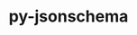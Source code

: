 ---
title: "py-jsonschema"
layout: cache
categories: [package, develop-2024-12-15]
meta: {"versions": ["2.6.0", "4.17.3", "4.22.0"], "compilers": ["gcc@=11.1.0", "gcc@=11.4.0", "gcc@=7.3.1", "gcc@=7.5.0", "gcc@=9.4.0", "oneapi@=2024.2.1"], "oss": ["amzn2", "ubuntu18.04", "ubuntu20.04", "ubuntu22.04"], "platforms": ["linux"], "targets": ["aarch64", "neoverse_n1", "neoverse_v1", "neoverse_v2", "ppc64le", "x86_64_v3"], "stacks": ["aws-isc", "aws-isc-aarch64", "data-vis-sdk", "e4s", "e4s-neoverse-v2", "e4s-neoverse_v1", "e4s-oneapi", "e4s-power", "radiuss", "root"], "num_specs": 40, "num_specs_by_stack": {"root": 40, "aws-isc-aarch64": 4, "aws-isc": 2, "radiuss": 2, "e4s-power": 6, "data-vis-sdk": 1, "e4s-neoverse_v1": 6, "e4s-neoverse-v2": 4, "e4s": 8, "e4s-oneapi": 7}}
spec_details: [{"hash": "u4naqusis4fp4wptwoworzxxw66n2xng", "compiler": "gcc@=7.3.1", "versions": ["4.17.3"], "os": "amzn2", "platform": "linux", "target": "aarch64", "variants": ["build_system=python_pip", "~format-nongpl"], "stacks": ["root", "aws-isc-aarch64"], "size": "-", "tarball": "https://binaries.spack.io/develop-2024-12-15/build_cache/linux-amzn2-aarch64/gcc-7.3.1/py-jsonschema-4.17.3/linux-amzn2-aarch64-gcc-7.3.1-py-jsonschema-4.17.3-u4naqusis4fp4wptwoworzxxw66n2xng.spack"}, {"hash": "uko44ovsluxhtyrj7umzugohzpnx2iqc", "compiler": "gcc@=7.3.1", "versions": ["4.17.3"], "os": "amzn2", "platform": "linux", "target": "aarch64", "variants": ["build_system=python_pip", "~format-nongpl"], "stacks": ["root", "aws-isc-aarch64"], "size": "-", "tarball": "https://binaries.spack.io/develop-2024-12-15/build_cache/linux-amzn2-aarch64/gcc-7.3.1/py-jsonschema-4.17.3/linux-amzn2-aarch64-gcc-7.3.1-py-jsonschema-4.17.3-uko44ovsluxhtyrj7umzugohzpnx2iqc.spack"}, {"hash": "zgkirza64myfnwtg6v24ie2ddtg6e2n6", "compiler": "gcc@=7.3.1", "versions": ["4.17.3"], "os": "amzn2", "platform": "linux", "target": "neoverse_n1", "variants": ["build_system=python_pip", "~format-nongpl"], "stacks": ["root", "aws-isc-aarch64"], "size": "-", "tarball": "https://binaries.spack.io/develop-2024-12-15/build_cache/linux-amzn2-neoverse_n1/gcc-7.3.1/py-jsonschema-4.17.3/linux-amzn2-neoverse_n1-gcc-7.3.1-py-jsonschema-4.17.3-zgkirza64myfnwtg6v24ie2ddtg6e2n6.spack"}, {"hash": "bje4eunpdo3muusjtamkr2mvq4v2ricf", "compiler": "gcc@=7.3.1", "versions": ["4.17.3"], "os": "amzn2", "platform": "linux", "target": "neoverse_n1", "variants": ["build_system=python_pip", "~format-nongpl"], "stacks": ["root", "aws-isc-aarch64"], "size": "-", "tarball": "https://binaries.spack.io/develop-2024-12-15/build_cache/linux-amzn2-neoverse_n1/gcc-7.3.1/py-jsonschema-4.17.3/linux-amzn2-neoverse_n1-gcc-7.3.1-py-jsonschema-4.17.3-bje4eunpdo3muusjtamkr2mvq4v2ricf.spack"}, {"hash": "b53bt3vb43uzkajcy5yw3qgzoh2j2gxd", "compiler": "gcc@=7.3.1", "versions": ["4.17.3"], "os": "amzn2", "platform": "linux", "target": "x86_64_v3", "variants": ["build_system=python_pip", "~format-nongpl"], "stacks": ["aws-isc", "root"], "size": "-", "tarball": "https://binaries.spack.io/develop-2024-12-15/build_cache/linux-amzn2-x86_64_v3/gcc-7.3.1/py-jsonschema-4.17.3/linux-amzn2-x86_64_v3-gcc-7.3.1-py-jsonschema-4.17.3-b53bt3vb43uzkajcy5yw3qgzoh2j2gxd.spack"}, {"hash": "qpnfrfgctwbhgjw6iguwq2zidqxygxhh", "compiler": "gcc@=7.3.1", "versions": ["4.17.3"], "os": "amzn2", "platform": "linux", "target": "x86_64_v3", "variants": ["build_system=python_pip", "~format-nongpl"], "stacks": ["aws-isc", "root"], "size": "-", "tarball": "https://binaries.spack.io/develop-2024-12-15/build_cache/linux-amzn2-x86_64_v3/gcc-7.3.1/py-jsonschema-4.17.3/linux-amzn2-x86_64_v3-gcc-7.3.1-py-jsonschema-4.17.3-qpnfrfgctwbhgjw6iguwq2zidqxygxhh.spack"}, {"hash": "4jsfl4pohfv7ad2ufpqel2fkw6fvuzz2", "compiler": "gcc@=7.5.0", "versions": ["4.22.0"], "os": "ubuntu18.04", "platform": "linux", "target": "x86_64_v3", "variants": ["build_system=python_pip", "~format-nongpl"], "stacks": ["radiuss", "root"], "size": "-", "tarball": "https://binaries.spack.io/develop-2024-12-15/build_cache/linux-ubuntu18.04-x86_64_v3/gcc-7.5.0/py-jsonschema-4.22.0/linux-ubuntu18.04-x86_64_v3-gcc-7.5.0-py-jsonschema-4.22.0-4jsfl4pohfv7ad2ufpqel2fkw6fvuzz2.spack"}, {"hash": "p4tulvuypdxrvl5iwon2b5alr6ce74zf", "compiler": "gcc@=7.5.0", "versions": ["4.22.0"], "os": "ubuntu18.04", "platform": "linux", "target": "x86_64_v3", "variants": ["build_system=python_pip", "~format-nongpl"], "stacks": ["radiuss", "root"], "size": "-", "tarball": "https://binaries.spack.io/develop-2024-12-15/build_cache/linux-ubuntu18.04-x86_64_v3/gcc-7.5.0/py-jsonschema-4.22.0/linux-ubuntu18.04-x86_64_v3-gcc-7.5.0-py-jsonschema-4.22.0-p4tulvuypdxrvl5iwon2b5alr6ce74zf.spack"}, {"hash": "yw2nq2cdhlrp3ssm5vgvsls4su7sozqx", "compiler": "gcc@=9.4.0", "versions": ["4.22.0"], "os": "ubuntu20.04", "platform": "linux", "target": "ppc64le", "variants": ["build_system=python_pip", "~format-nongpl"], "stacks": ["root", "e4s-power"], "size": "-", "tarball": "https://binaries.spack.io/develop-2024-12-15/build_cache/linux-ubuntu20.04-ppc64le/gcc-9.4.0/py-jsonschema-4.22.0/linux-ubuntu20.04-ppc64le-gcc-9.4.0-py-jsonschema-4.22.0-yw2nq2cdhlrp3ssm5vgvsls4su7sozqx.spack"}, {"hash": "y2dzmp2ahkhfi6t2vc33uytoewdbha7c", "compiler": "gcc@=9.4.0", "versions": ["4.22.0"], "os": "ubuntu20.04", "platform": "linux", "target": "ppc64le", "variants": ["build_system=python_pip", "~format-nongpl"], "stacks": ["root", "e4s-power"], "size": "-", "tarball": "https://binaries.spack.io/develop-2024-12-15/build_cache/linux-ubuntu20.04-ppc64le/gcc-9.4.0/py-jsonschema-4.22.0/linux-ubuntu20.04-ppc64le-gcc-9.4.0-py-jsonschema-4.22.0-y2dzmp2ahkhfi6t2vc33uytoewdbha7c.spack"}, {"hash": "wmjdullgt7ksmfjp5cumvgkwsmrykuii", "compiler": "gcc@=9.4.0", "versions": ["2.6.0"], "os": "ubuntu20.04", "platform": "linux", "target": "ppc64le", "variants": ["build_system=python_pip"], "stacks": ["root", "e4s-power"], "size": "-", "tarball": "https://binaries.spack.io/develop-2024-12-15/build_cache/linux-ubuntu20.04-ppc64le/gcc-9.4.0/py-jsonschema-2.6.0/linux-ubuntu20.04-ppc64le-gcc-9.4.0-py-jsonschema-2.6.0-wmjdullgt7ksmfjp5cumvgkwsmrykuii.spack"}, {"hash": "famh6vnvijjroysoxo5sbluk5bewdn7y", "compiler": "gcc@=9.4.0", "versions": ["4.22.0"], "os": "ubuntu20.04", "platform": "linux", "target": "ppc64le", "variants": ["build_system=python_pip", "+format-nongpl"], "stacks": ["root", "e4s-power"], "size": "-", "tarball": "https://binaries.spack.io/develop-2024-12-15/build_cache/linux-ubuntu20.04-ppc64le/gcc-9.4.0/py-jsonschema-4.22.0/linux-ubuntu20.04-ppc64le-gcc-9.4.0-py-jsonschema-4.22.0-famh6vnvijjroysoxo5sbluk5bewdn7y.spack"}, {"hash": "hthlxs33gyty5fpyfajoo4y4bw2vxdct", "compiler": "gcc@=9.4.0", "versions": ["4.22.0"], "os": "ubuntu20.04", "platform": "linux", "target": "ppc64le", "variants": ["build_system=python_pip", "+format-nongpl"], "stacks": ["root", "e4s-power"], "size": "-", "tarball": "https://binaries.spack.io/develop-2024-12-15/build_cache/linux-ubuntu20.04-ppc64le/gcc-9.4.0/py-jsonschema-4.22.0/linux-ubuntu20.04-ppc64le-gcc-9.4.0-py-jsonschema-4.22.0-hthlxs33gyty5fpyfajoo4y4bw2vxdct.spack"}, {"hash": "njnt67lhi5hl6wpohqf5wzvowbk2ygp5", "compiler": "gcc@=9.4.0", "versions": ["4.22.0"], "os": "ubuntu20.04", "platform": "linux", "target": "ppc64le", "variants": ["build_system=python_pip", "~format-nongpl"], "stacks": ["root", "e4s-power"], "size": "-", "tarball": "https://binaries.spack.io/develop-2024-12-15/build_cache/linux-ubuntu20.04-ppc64le/gcc-9.4.0/py-jsonschema-4.22.0/linux-ubuntu20.04-ppc64le-gcc-9.4.0-py-jsonschema-4.22.0-njnt67lhi5hl6wpohqf5wzvowbk2ygp5.spack"}, {"hash": "pkisaw2pipw62ndiu5ip26g7eufzpv7s", "compiler": "gcc@=11.1.0", "versions": ["4.22.0"], "os": "ubuntu20.04", "platform": "linux", "target": "x86_64_v3", "variants": ["build_system=python_pip", "+format-nongpl"], "stacks": ["data-vis-sdk", "root"], "size": "-", "tarball": "https://binaries.spack.io/develop-2024-12-15/build_cache/linux-ubuntu20.04-x86_64_v3/gcc-11.1.0/py-jsonschema-4.22.0/linux-ubuntu20.04-x86_64_v3-gcc-11.1.0-py-jsonschema-4.22.0-pkisaw2pipw62ndiu5ip26g7eufzpv7s.spack"}, {"hash": "ndw45jvzyttko5jyxsgkldyota4zsdqs", "compiler": "gcc@=11.4.0", "versions": ["4.22.0"], "os": "ubuntu22.04", "platform": "linux", "target": "neoverse_v1", "variants": ["build_system=python_pip", "+format-nongpl"], "stacks": ["e4s-neoverse_v1", "root"], "size": "-", "tarball": "https://binaries.spack.io/develop-2024-12-15/build_cache/linux-ubuntu22.04-neoverse_v1/gcc-11.4.0/py-jsonschema-4.22.0/linux-ubuntu22.04-neoverse_v1-gcc-11.4.0-py-jsonschema-4.22.0-ndw45jvzyttko5jyxsgkldyota4zsdqs.spack"}, {"hash": "ffrbvhwbebu4swsvnrs4jqy2rpwrytst", "compiler": "gcc@=11.4.0", "versions": ["4.22.0"], "os": "ubuntu22.04", "platform": "linux", "target": "neoverse_v1", "variants": ["build_system=python_pip", "~format-nongpl"], "stacks": ["e4s-neoverse_v1", "root"], "size": "-", "tarball": "https://binaries.spack.io/develop-2024-12-15/build_cache/linux-ubuntu22.04-neoverse_v1/gcc-11.4.0/py-jsonschema-4.22.0/linux-ubuntu22.04-neoverse_v1-gcc-11.4.0-py-jsonschema-4.22.0-ffrbvhwbebu4swsvnrs4jqy2rpwrytst.spack"}, {"hash": "jnuy6jctkn2zywaii7ndzycioyzsntpt", "compiler": "gcc@=11.4.0", "versions": ["4.22.0"], "os": "ubuntu22.04", "platform": "linux", "target": "neoverse_v1", "variants": ["build_system=python_pip", "~format-nongpl"], "stacks": ["e4s-neoverse_v1", "root"], "size": "-", "tarball": "https://binaries.spack.io/develop-2024-12-15/build_cache/linux-ubuntu22.04-neoverse_v1/gcc-11.4.0/py-jsonschema-4.22.0/linux-ubuntu22.04-neoverse_v1-gcc-11.4.0-py-jsonschema-4.22.0-jnuy6jctkn2zywaii7ndzycioyzsntpt.spack"}, {"hash": "zdxpsvtoockptxybf5wemhb5pi5bdcty", "compiler": "gcc@=11.4.0", "versions": ["2.6.0"], "os": "ubuntu22.04", "platform": "linux", "target": "neoverse_v1", "variants": ["build_system=python_pip"], "stacks": ["e4s-neoverse_v1", "root"], "size": "-", "tarball": "https://binaries.spack.io/develop-2024-12-15/build_cache/linux-ubuntu22.04-neoverse_v1/gcc-11.4.0/py-jsonschema-2.6.0/linux-ubuntu22.04-neoverse_v1-gcc-11.4.0-py-jsonschema-2.6.0-zdxpsvtoockptxybf5wemhb5pi5bdcty.spack"}, {"hash": "efzdc56pjnltmmtqdsxfaosp6rfpwo6r", "compiler": "gcc@=11.4.0", "versions": ["4.22.0"], "os": "ubuntu22.04", "platform": "linux", "target": "neoverse_v1", "variants": ["build_system=python_pip", "~format-nongpl"], "stacks": ["e4s-neoverse_v1", "root"], "size": "-", "tarball": "https://binaries.spack.io/develop-2024-12-15/build_cache/linux-ubuntu22.04-neoverse_v1/gcc-11.4.0/py-jsonschema-4.22.0/linux-ubuntu22.04-neoverse_v1-gcc-11.4.0-py-jsonschema-4.22.0-efzdc56pjnltmmtqdsxfaosp6rfpwo6r.spack"}, {"hash": "qss2jvic467wxicbyz2xcdrfentka4fm", "compiler": "gcc@=11.4.0", "versions": ["4.22.0"], "os": "ubuntu22.04", "platform": "linux", "target": "neoverse_v1", "variants": ["build_system=python_pip", "+format-nongpl"], "stacks": ["e4s-neoverse_v1", "root"], "size": "-", "tarball": "https://binaries.spack.io/develop-2024-12-15/build_cache/linux-ubuntu22.04-neoverse_v1/gcc-11.4.0/py-jsonschema-4.22.0/linux-ubuntu22.04-neoverse_v1-gcc-11.4.0-py-jsonschema-4.22.0-qss2jvic467wxicbyz2xcdrfentka4fm.spack"}, {"hash": "ovszid5phyl4vzukk3465fekmbit4mgn", "compiler": "gcc@=11.4.0", "versions": ["4.22.0"], "os": "ubuntu22.04", "platform": "linux", "target": "neoverse_v2", "variants": ["build_system=python_pip", "+format-nongpl"], "stacks": ["e4s-neoverse-v2", "root"], "size": "-", "tarball": "https://binaries.spack.io/develop-2024-12-15/build_cache/linux-ubuntu22.04-neoverse_v2/gcc-11.4.0/py-jsonschema-4.22.0/linux-ubuntu22.04-neoverse_v2-gcc-11.4.0-py-jsonschema-4.22.0-ovszid5phyl4vzukk3465fekmbit4mgn.spack"}, {"hash": "lin62sxg65jzironnoi33g7nvxa5tkma", "compiler": "gcc@=11.4.0", "versions": ["4.22.0"], "os": "ubuntu22.04", "platform": "linux", "target": "neoverse_v2", "variants": ["build_system=python_pip", "~format-nongpl"], "stacks": ["e4s-neoverse-v2", "root"], "size": "-", "tarball": "https://binaries.spack.io/develop-2024-12-15/build_cache/linux-ubuntu22.04-neoverse_v2/gcc-11.4.0/py-jsonschema-4.22.0/linux-ubuntu22.04-neoverse_v2-gcc-11.4.0-py-jsonschema-4.22.0-lin62sxg65jzironnoi33g7nvxa5tkma.spack"}, {"hash": "abubwfqm7hyt7i76ttntsdvolwc4hp63", "compiler": "gcc@=11.4.0", "versions": ["2.6.0"], "os": "ubuntu22.04", "platform": "linux", "target": "neoverse_v2", "variants": ["build_system=python_pip"], "stacks": ["e4s-neoverse-v2", "root"], "size": "-", "tarball": "https://binaries.spack.io/develop-2024-12-15/build_cache/linux-ubuntu22.04-neoverse_v2/gcc-11.4.0/py-jsonschema-2.6.0/linux-ubuntu22.04-neoverse_v2-gcc-11.4.0-py-jsonschema-2.6.0-abubwfqm7hyt7i76ttntsdvolwc4hp63.spack"}, {"hash": "5mfoxcqxbfl6hpajqw43y23oofce4zt4", "compiler": "gcc@=11.4.0", "versions": ["4.22.0"], "os": "ubuntu22.04", "platform": "linux", "target": "neoverse_v2", "variants": ["build_system=python_pip", "+format-nongpl"], "stacks": ["e4s-neoverse-v2", "root"], "size": "-", "tarball": "https://binaries.spack.io/develop-2024-12-15/build_cache/linux-ubuntu22.04-neoverse_v2/gcc-11.4.0/py-jsonschema-4.22.0/linux-ubuntu22.04-neoverse_v2-gcc-11.4.0-py-jsonschema-4.22.0-5mfoxcqxbfl6hpajqw43y23oofce4zt4.spack"}, {"hash": "26hyiyfjpsgosvl2xjae7525anvoqinf", "compiler": "gcc@=11.4.0", "versions": ["4.22.0"], "os": "ubuntu22.04", "platform": "linux", "target": "x86_64_v3", "variants": ["build_system=python_pip", "+format-nongpl"], "stacks": ["root", "e4s"], "size": "-", "tarball": "https://binaries.spack.io/develop-2024-12-15/build_cache/linux-ubuntu22.04-x86_64_v3/gcc-11.4.0/py-jsonschema-4.22.0/linux-ubuntu22.04-x86_64_v3-gcc-11.4.0-py-jsonschema-4.22.0-26hyiyfjpsgosvl2xjae7525anvoqinf.spack"}, {"hash": "hjm7dyyctvfytjahigovfvzhgyot3bpj", "compiler": "gcc@=11.4.0", "versions": ["4.22.0"], "os": "ubuntu22.04", "platform": "linux", "target": "x86_64_v3", "variants": ["build_system=python_pip", "~format-nongpl"], "stacks": ["root", "e4s"], "size": "-", "tarball": "https://binaries.spack.io/develop-2024-12-15/build_cache/linux-ubuntu22.04-x86_64_v3/gcc-11.4.0/py-jsonschema-4.22.0/linux-ubuntu22.04-x86_64_v3-gcc-11.4.0-py-jsonschema-4.22.0-hjm7dyyctvfytjahigovfvzhgyot3bpj.spack"}, {"hash": "uhef6x3ia755rd5deqn6f7kc77zrbwq2", "compiler": "gcc@=11.4.0", "versions": ["4.22.0"], "os": "ubuntu22.04", "platform": "linux", "target": "x86_64_v3", "variants": ["build_system=python_pip", "~format-nongpl"], "stacks": ["root", "e4s"], "size": "-", "tarball": "https://binaries.spack.io/develop-2024-12-15/build_cache/linux-ubuntu22.04-x86_64_v3/gcc-11.4.0/py-jsonschema-4.22.0/linux-ubuntu22.04-x86_64_v3-gcc-11.4.0-py-jsonschema-4.22.0-uhef6x3ia755rd5deqn6f7kc77zrbwq2.spack"}, {"hash": "45fcij5m5vyjz26ckp74erxyjomzmvoh", "compiler": "gcc@=11.4.0", "versions": ["4.22.0"], "os": "ubuntu22.04", "platform": "linux", "target": "x86_64_v3", "variants": ["build_system=python_pip", "~format-nongpl"], "stacks": ["root", "e4s"], "size": "-", "tarball": "https://binaries.spack.io/develop-2024-12-15/build_cache/linux-ubuntu22.04-x86_64_v3/gcc-11.4.0/py-jsonschema-4.22.0/linux-ubuntu22.04-x86_64_v3-gcc-11.4.0-py-jsonschema-4.22.0-45fcij5m5vyjz26ckp74erxyjomzmvoh.spack"}, {"hash": "62vyz26swdjm55xo6iej2cx26osdcmtu", "compiler": "gcc@=11.4.0", "versions": ["4.22.0"], "os": "ubuntu22.04", "platform": "linux", "target": "x86_64_v3", "variants": ["build_system=python_pip", "~format-nongpl"], "stacks": ["root", "e4s"], "size": "-", "tarball": "https://binaries.spack.io/develop-2024-12-15/build_cache/linux-ubuntu22.04-x86_64_v3/gcc-11.4.0/py-jsonschema-4.22.0/linux-ubuntu22.04-x86_64_v3-gcc-11.4.0-py-jsonschema-4.22.0-62vyz26swdjm55xo6iej2cx26osdcmtu.spack"}, {"hash": "rdlyytl542cmu6ugf5cmuukyh7w5j3vr", "compiler": "gcc@=11.4.0", "versions": ["2.6.0"], "os": "ubuntu22.04", "platform": "linux", "target": "x86_64_v3", "variants": ["build_system=python_pip"], "stacks": ["root", "e4s"], "size": "-", "tarball": "https://binaries.spack.io/develop-2024-12-15/build_cache/linux-ubuntu22.04-x86_64_v3/gcc-11.4.0/py-jsonschema-2.6.0/linux-ubuntu22.04-x86_64_v3-gcc-11.4.0-py-jsonschema-2.6.0-rdlyytl542cmu6ugf5cmuukyh7w5j3vr.spack"}, {"hash": "rqjy26l2qskz2bhro4piqla56a6l4cw2", "compiler": "gcc@=11.4.0", "versions": ["4.22.0"], "os": "ubuntu22.04", "platform": "linux", "target": "x86_64_v3", "variants": ["build_system=python_pip", "~format-nongpl"], "stacks": ["root", "e4s"], "size": "-", "tarball": "https://binaries.spack.io/develop-2024-12-15/build_cache/linux-ubuntu22.04-x86_64_v3/gcc-11.4.0/py-jsonschema-4.22.0/linux-ubuntu22.04-x86_64_v3-gcc-11.4.0-py-jsonschema-4.22.0-rqjy26l2qskz2bhro4piqla56a6l4cw2.spack"}, {"hash": "vpxsqjnaiunsb4g3eglyx6zark7irnfv", "compiler": "gcc@=11.4.0", "versions": ["4.22.0"], "os": "ubuntu22.04", "platform": "linux", "target": "x86_64_v3", "variants": ["build_system=python_pip", "+format-nongpl"], "stacks": ["root", "e4s"], "size": "-", "tarball": "https://binaries.spack.io/develop-2024-12-15/build_cache/linux-ubuntu22.04-x86_64_v3/gcc-11.4.0/py-jsonschema-4.22.0/linux-ubuntu22.04-x86_64_v3-gcc-11.4.0-py-jsonschema-4.22.0-vpxsqjnaiunsb4g3eglyx6zark7irnfv.spack"}, {"hash": "ugaxwtgdhorytpujqowovgilfvujzhs6", "compiler": "oneapi@=2024.2.1", "versions": ["4.17.3"], "os": "ubuntu22.04", "platform": "linux", "target": "x86_64_v3", "variants": ["build_system=python_pip", "+format-nongpl"], "stacks": ["e4s-oneapi", "root"], "size": "-", "tarball": "https://binaries.spack.io/develop-2024-12-15/build_cache/linux-ubuntu22.04-x86_64_v3/oneapi-2024.2.1/py-jsonschema-4.17.3/linux-ubuntu22.04-x86_64_v3-oneapi-2024.2.1-py-jsonschema-4.17.3-ugaxwtgdhorytpujqowovgilfvujzhs6.spack"}, {"hash": "ryjpfrkfekxkalszdoncqsnh6g2uevav", "compiler": "oneapi@=2024.2.1", "versions": ["4.17.3"], "os": "ubuntu22.04", "platform": "linux", "target": "x86_64_v3", "variants": ["build_system=python_pip", "~format-nongpl"], "stacks": ["e4s-oneapi", "root"], "size": "-", "tarball": "https://binaries.spack.io/develop-2024-12-15/build_cache/linux-ubuntu22.04-x86_64_v3/oneapi-2024.2.1/py-jsonschema-4.17.3/linux-ubuntu22.04-x86_64_v3-oneapi-2024.2.1-py-jsonschema-4.17.3-ryjpfrkfekxkalszdoncqsnh6g2uevav.spack"}, {"hash": "mc4uz33mzqv6d2aavpprgmgkypzzr7sm", "compiler": "oneapi@=2024.2.1", "versions": ["4.17.3"], "os": "ubuntu22.04", "platform": "linux", "target": "x86_64_v3", "variants": ["build_system=python_pip", "~format-nongpl"], "stacks": ["e4s-oneapi", "root"], "size": "-", "tarball": "https://binaries.spack.io/develop-2024-12-15/build_cache/linux-ubuntu22.04-x86_64_v3/oneapi-2024.2.1/py-jsonschema-4.17.3/linux-ubuntu22.04-x86_64_v3-oneapi-2024.2.1-py-jsonschema-4.17.3-mc4uz33mzqv6d2aavpprgmgkypzzr7sm.spack"}, {"hash": "fokss3wmotg7giy63dr7anh7ee7lf3wz", "compiler": "oneapi@=2024.2.1", "versions": ["2.6.0"], "os": "ubuntu22.04", "platform": "linux", "target": "x86_64_v3", "variants": ["build_system=python_pip"], "stacks": ["e4s-oneapi", "root"], "size": "-", "tarball": "https://binaries.spack.io/develop-2024-12-15/build_cache/linux-ubuntu22.04-x86_64_v3/oneapi-2024.2.1/py-jsonschema-2.6.0/linux-ubuntu22.04-x86_64_v3-oneapi-2024.2.1-py-jsonschema-2.6.0-fokss3wmotg7giy63dr7anh7ee7lf3wz.spack"}, {"hash": "ggoq5x5crekwwtrugseyasedgmxuusm5", "compiler": "oneapi@=2024.2.1", "versions": ["4.17.3"], "os": "ubuntu22.04", "platform": "linux", "target": "x86_64_v3", "variants": ["build_system=python_pip", "+format-nongpl"], "stacks": ["e4s-oneapi", "root"], "size": "-", "tarball": "https://binaries.spack.io/develop-2024-12-15/build_cache/linux-ubuntu22.04-x86_64_v3/oneapi-2024.2.1/py-jsonschema-4.17.3/linux-ubuntu22.04-x86_64_v3-oneapi-2024.2.1-py-jsonschema-4.17.3-ggoq5x5crekwwtrugseyasedgmxuusm5.spack"}, {"hash": "li7ymg4y6iahpomji3ym5nx667eg7r6v", "compiler": "oneapi@=2024.2.1", "versions": ["4.17.3"], "os": "ubuntu22.04", "platform": "linux", "target": "x86_64_v3", "variants": ["build_system=python_pip", "~format-nongpl"], "stacks": ["e4s-oneapi", "root"], "size": "-", "tarball": "https://binaries.spack.io/develop-2024-12-15/build_cache/linux-ubuntu22.04-x86_64_v3/oneapi-2024.2.1/py-jsonschema-4.17.3/linux-ubuntu22.04-x86_64_v3-oneapi-2024.2.1-py-jsonschema-4.17.3-li7ymg4y6iahpomji3ym5nx667eg7r6v.spack"}, {"hash": "tebw4qu2iqbijdekr2zw32cclp4wlibl", "compiler": "oneapi@=2024.2.1", "versions": ["4.17.3"], "os": "ubuntu22.04", "platform": "linux", "target": "x86_64_v3", "variants": ["build_system=python_pip", "+format-nongpl"], "stacks": ["e4s-oneapi", "root"], "size": "-", "tarball": "https://binaries.spack.io/develop-2024-12-15/build_cache/linux-ubuntu22.04-x86_64_v3/oneapi-2024.2.1/py-jsonschema-4.17.3/linux-ubuntu22.04-x86_64_v3-oneapi-2024.2.1-py-jsonschema-4.17.3-tebw4qu2iqbijdekr2zw32cclp4wlibl.spack"}]
---